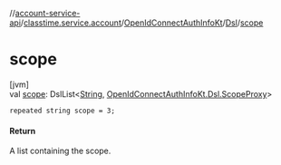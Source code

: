 //[account-service-api](../../../../index.md)/[classtime.service.account](../../index.md)/[OpenIdConnectAuthInfoKt](../index.md)/[Dsl](index.md)/[scope](scope.md)

# scope

[jvm]\
val [scope](scope.md): DslList&lt;[String](https://kotlinlang.org/api/latest/jvm/stdlib/kotlin/-string/index.html), [OpenIdConnectAuthInfoKt.Dsl.ScopeProxy](-scope-proxy/index.md)&gt;

<code>repeated string scope = 3;</code>

#### Return

A list containing the scope.
